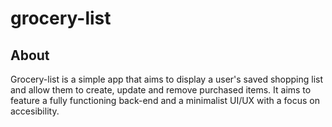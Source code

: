 # grocery-list

## About
Grocery-list is a simple app that aims to display a user's saved shopping list and allow them to create, update and remove purchased items. It aims to feature a fully functioning back-end and a minimalist UI/UX with a focus on accesibility. 
